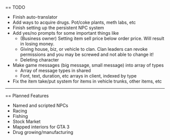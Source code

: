 == TODO
* Finish auto-translator
* Add ways to acquire drugs. Pot/coke plants, meth labs, etc
* Finish setting up the persistent NPC system
* Add yes/no prompts for some important things like
	* (Business owner) Setting item sell price below order price. Will result in losing money.
	* Giving house, biz, or vehicle to clan. Clan leaders can revoke permissions and you may be screwed and not able to change it!
	* Deleting character
* Make game messages (big message, small message) into array of types
	* Array of message types in shared
	* Font, text, duration, etc arrays in client, indexed by type
* Fix the item take/put system for items in vehicle trunks, other items, etc
---
== Planned Features
* Named and scripted NPCs
* Racing
* Fishing
* Stock Market
* Mapped interiors for GTA 3
* Drug growing/manufacturing